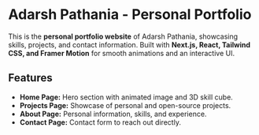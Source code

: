 # Adarsh Pathania - Personal Portfolio

This is the **personal portfolio website** of Adarsh Pathania, showcasing skills, projects, and contact information. Built with **Next.js, React, Tailwind CSS, and Framer Motion** for smooth animations and an interactive UI.

## Features

- **Home Page:** Hero section with animated image and 3D skill cube.
- **Projects Page:** Showcase of personal and open-source projects.
- **About Page:** Personal information, skills, and experience.
- **Contact Page:** Contact form to reach out directly.

